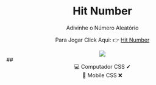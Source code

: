 <h1 align="center">Hit Number</h1>
<p align="center">Adivinhe o Número Aleatório</p>

<p align="center">Para Jogar Click Aqui: 👉
    <a href="https://andersonzero0.github.io/hitnumber/">Hit Number</a>
</p>
<div align="center"><img src="https://img.shields.io/github/stars/andersonzero0/hitnumber?style=social"/></div>
##
<div align="center">
💻 Computador CSS ✔ <br>
📱 Mobile CSS ❌
</div>
